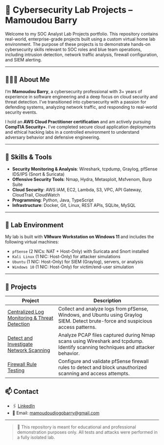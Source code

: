 # 🔐 Cybersecurity Lab Projects – Mamoudou Barry

Welcome to my SOC Analyst Lab Projects portfolio. This repository contains real-world, enterprise-grade projects built using a custom virtual home lab environment. The purpose of these projects is to demonstrate hands-on cybersecurity skills relevant to SOC roles and blue team operations, including intrusion detection, network traffic analysis, firewall configuration, and SIEM alerting.

---

## 👨🏽‍💻 About Me

I’m **Mamoudou Barry**, a cybersecurity professional with 3+ years of experience in software engineering and a deep focus on cloud security and threat detection. I’ve transitioned into cybersecurity with a passion for defending systems, analyzing network traffic, and responding to real-world security events. 

I hold an **AWS Cloud Practitioner certification** and am actively pursuing **CompTIA Security+**. I’ve completed secure cloud application deployments and ethical hacking labs in a controlled environment to understand adversary behavior and defensive engineering.

---

## 🧠 Skills & Tools

- **Security Monitoring & Analysis**: Wireshark, tcpdump, Graylog, pfSense IDS/IPS (Snort & Suricata)
- **Offensive Security Tools**: Nmap, Hydra, Metasploit, Msfvenom, Burp Suite
- **Cloud Security**: AWS IAM, EC2, Lambda, S3, VPC, API Gateway, CloudTrail, CloudWatch
- **Programming**: Python, Java, TypeScript
- **Infrastructure**: Docker, Git, Linux, REST APIs, SQLite, MySQL

---

## 🧪 Lab Environment

My lab is built with **VMware Workstation on Windows 11** and includes the following virtual machines:

- `pfSense` (2 NICs: NAT + Host-Only) with Suricata and Snort installed
- `Kali Linux` (1 NIC: Host-Only) for attacker simulations
- `Ubuntu` (1 NIC: Host-Only) for SIEM (Graylog), servers, or analysis
- `Windows 10` (1 NIC: Host-Only) for victim/end-user simulation

---

## 📁 Projects

| Project | Description |
|--------|-------------|
| [Centralized Log Monitoring & Threat Detection](./Centralized%20Log%20Monitoring%20%26%20Threat%20Detection/README.md) | Collect and analyze logs from pfSense, Windows, and Ubuntu using Graylog SIEM. Detect brute-force and suspicious access patterns. |
| [Detect and Investigate Network Scanning](./Detect%20and%20Investigate%20network%20scan/README.md) | Analyze PCAP files captured during Nmap scans using Wireshark and tcpdump. Identify scanning techniques and attacker behavior. |
| [Firewall Rule Testing](./Firewall-Rule-Testing/README.md) | Configure and validate pfSense firewall rules to detect and block unauthorized scanning and access attempts. |


## 📫 Contact

- 🖇 [LinkedIn](https://www.linkedin.com/in/YOUR-LINKEDIN-USERNAME)
- 📧 Email: mamoudoudjogobarry@gmail.com

---

> 🔐 This repository is meant for educational and professional demonstration purposes only. All tests and attacks were performed in a fully isolated lab.
